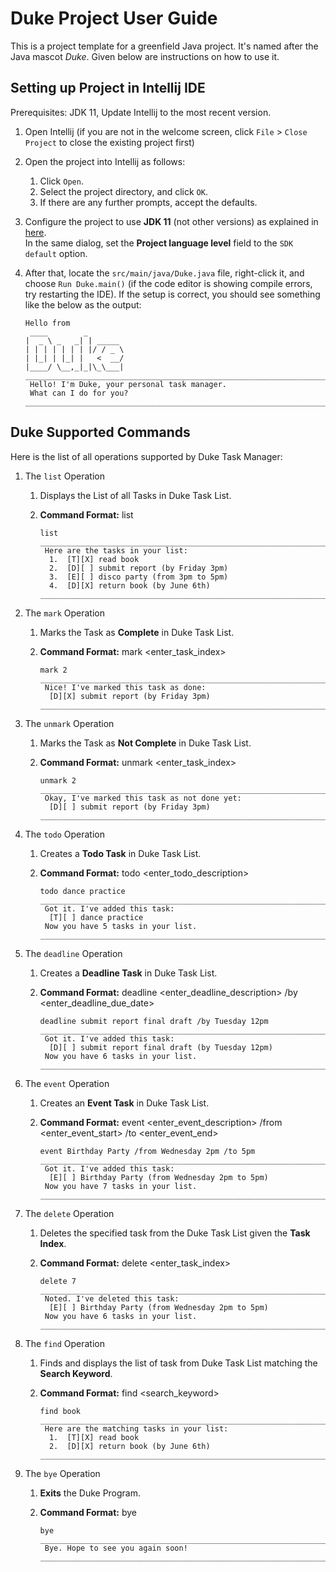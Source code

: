 # Duke Project User Guide

This is a project template for a greenfield Java project. It's named after the Java mascot _Duke_. Given below are instructions on how to use it.

## Setting up Project in Intellij IDE

Prerequisites: JDK 11, Update Intellij to the most recent version.

1. Open Intellij (if you are not in the welcome screen, click `File` > `Close Project` to close the existing project first)
2. Open the project into Intellij as follows:
   1. Click `Open`.
   2. Select the project directory, and click `OK`.
   3. If there are any further prompts, accept the defaults.
3. Configure the project to use **JDK 11** (not other versions) as explained in [here](https://www.jetbrains.com/help/idea/sdk.html#set-up-jdk).<br>
   In the same dialog, set the **Project language level** field to the `SDK default` option.
4. After that, locate the `src/main/java/Duke.java` file, right-click it, and choose `Run Duke.main()` (if the code editor is showing compile errors, try restarting the IDE). If the setup is correct, you should see something like the below as the output:

   ```
   Hello from
    ____        _        
   |  _ \ _   _| | _____ 
   | | | | | | | |/ / _ \
   | |_| | |_| |   <  __/
   |____/ \__,_|_|\_\___|
   ______________________________________________________________________
    Hello! I'm Duke, your personal task manager.
    What can I do for you?
   ______________________________________________________________________
   ```
## Duke Supported Commands

Here is the list of all operations supported by Duke Task Manager:

1. The `list` Operation
   1. Displays the List of all Tasks in Duke Task List.
   2. **Command Format:** list
   
      ```
      list
      ______________________________________________________________________
       Here are the tasks in your list:
        1.  [T][X] read book
        2.  [D][ ] submit report (by Friday 3pm)
        3.  [E][ ] disco party (from 3pm to 5pm)
        4.  [D][X] return book (by June 6th)
      ______________________________________________________________________
      ```
2. The `mark` Operation
   1. Marks the Task as **Complete** in Duke Task List.
   2. **Command Format:** mark <enter_task_index>
   
      ```
      mark 2
      ______________________________________________________________________
       Nice! I've marked this task as done:
        [D][X] submit report (by Friday 3pm)
      ______________________________________________________________________
      ```
3. The `unmark` Operation
   1. Marks the Task as **Not Complete** in Duke Task List.
   2. **Command Format:** unmark <enter_task_index>
   
      ```
      unmark 2
      ______________________________________________________________________
       Okay, I've marked this task as not done yet:
        [D][ ] submit report (by Friday 3pm)
      ______________________________________________________________________
      ```
4. The `todo` Operation
   1. Creates a **Todo Task** in Duke Task List.
   2. **Command Format:** todo <enter_todo_description>
   
      ```
      todo dance practice
      ______________________________________________________________________
       Got it. I've added this task:
        [T][ ] dance practice
       Now you have 5 tasks in your list.
      ______________________________________________________________________
      ```
5. The `deadline` Operation
   1. Creates a **Deadline Task** in Duke Task List.
   2. **Command Format:** deadline <enter_deadline_description> /by <enter_deadline_due_date>
   
      ```
      deadline submit report final draft /by Tuesday 12pm
      ______________________________________________________________________
       Got it. I've added this task:
        [D][ ] submit report final draft (by Tuesday 12pm)
       Now you have 6 tasks in your list.
      ______________________________________________________________________
      ```
6. The `event` Operation
   1. Creates an **Event Task** in Duke Task List.
   2. **Command Format:** event <enter_event_description> /from <enter_event_start> /to <enter_event_end>
   
      ```
      event Birthday Party /from Wednesday 2pm /to 5pm
      ______________________________________________________________________
       Got it. I've added this task:
        [E][ ] Birthday Party (from Wednesday 2pm to 5pm)
       Now you have 7 tasks in your list.
      ______________________________________________________________________
      ```
7. The `delete` Operation
   1. Deletes the specified task from the Duke Task List given the **Task Index**.
   2. **Command Format:** delete <enter_task_index>
   
      ```
      delete 7
      ______________________________________________________________________
       Noted. I've deleted this task:
        [E][ ] Birthday Party (from Wednesday 2pm to 5pm)
       Now you have 6 tasks in your list.
      ______________________________________________________________________
      ```
8. The `find` Operation
   1. Finds and displays the list of task from Duke Task List matching the **Search Keyword**.
   2. **Command Format:** find <search_keyword>
   
      ```
      find book
      ______________________________________________________________________
       Here are the matching tasks in your list:
        1.  [T][X] read book
        2.  [D][X] return book (by June 6th)
      ______________________________________________________________________
      ```
9. The `bye` Operation
   1. **Exits** the Duke Program.
   2. **Command Format:** bye
   
      ```
      bye
      ______________________________________________________________________
       Bye. Hope to see you again soon!
      ______________________________________________________________________
      ```